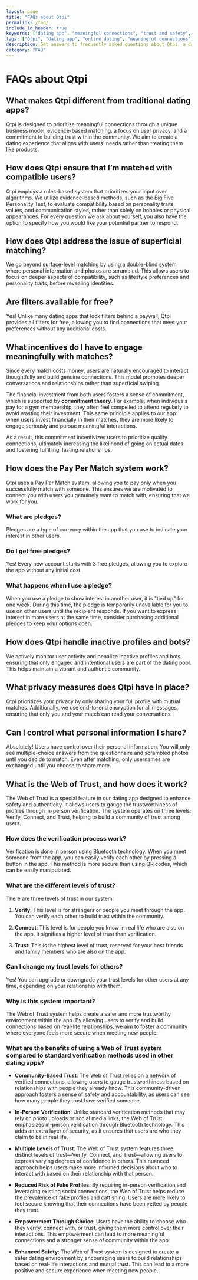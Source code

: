 ```yaml
---
layout: page
title: "FAQs about Qtpi"
permalink: /faq/
include_in_header: true
keywords: ["dating app", "meaningful connections", "trust and safety", "online dating", "relationships", "community", "verification", "security"]
tags: ["Qtpi", "dating app", "online dating", "meaningful connections", "trust and safety", "community", "verification", "security"]
description: Get answers to frequently asked questions about Qtpi, a dating app that prioritizes meaningful connections and trust and safety. Learn how our unique approach can help you build lasting relationships.
category: "FAQ"
---
```


# FAQs about Qtpi

## What makes Qtpi different from traditional dating apps?
Qtpi is designed to prioritize meaningful connections through a unique business model, evidence-based matching, a focus on user privacy, and a commitment to building trust within the community. We aim to create a dating experience that aligns with users' needs rather than treating them like products.

## How does Qtpi ensure that I’m matched with compatible users?
Qtpi employs a rules-based system that prioritizes your input over algorithms. We utilize evidence-based methods, such as the Big Five Personality Test, to evaluate compatibility based on personality traits, values, and communication styles, rather than solely on hobbies or physical appearances. For every question we ask about yourself, you also have the option to specify how you would like your potential partner to respond.

## How does Qtpi address the issue of superficial matching?
We go beyond surface-level matching by using a double-blind system where personal information and photos are scrambled. This allows users to focus on deeper aspects of compatibility, such as lifestyle preferences and personality traits, before revealing identities.

## Are filters available for free?
Yes! Unlike many dating apps that lock filters behind a paywall, Qtpi provides all filters for free, allowing you to find connections that meet your preferences without any additional costs.

## What incentives do I have to engage meaningfully with matches?
Since every match costs money, users are naturally encouraged to interact thoughtfully and build genuine connections. This model promotes deeper conversations and relationships rather than superficial swiping.

The financial investment from both users fosters a sense of commitment, which is supported by **commitment theory**. For example, when individuals pay for a gym membership, they often feel compelled to attend regularly to avoid wasting their investment. This same principle applies to our app: when users invest financially in their matches, they are more likely to engage seriously and pursue meaningful interactions.

As a result, this commitment incentivizes users to prioritize quality connections, ultimately increasing the likelihood of going on actual dates and fostering fulfilling, lasting relationships.

## How does the Pay Per Match system work?
Qtpi uses a Pay Per Match system, allowing you to pay only when you successfully match with someone. This ensures we are motivated to connect you with users you genuinely want to match with, ensuring that we work for you.

### What are pledges?
Pledges are a type of currency within the app that you use to indicate your interest in other users.

### Do I get free pledges?
Yes! Every new account starts with 3 free pledges, allowing you to explore the app without any initial cost.

### What happens when I use a pledge?
When you use a pledge to show interest in another user, it is "tied up" for one week. During this time, the pledge is temporarily unavailable for you to use on other users until the recipient responds. If you want to express interest in more users at the same time, consider purchasing additional pledges to keep your options open. 

## How does Qtpi handle inactive profiles and bots?
We actively monitor user activity and penalize inactive profiles and bots, ensuring that only engaged and intentional users are part of the dating pool. This helps maintain a vibrant and authentic community.

## What privacy measures does Qtpi have in place?
Qtpi prioritizes your privacy by only sharing your full profile with mutual matches. Additionally, we use end-to-end encryption for all messages, ensuring that only you and your match can read your conversations.

## Can I control what personal information I share?
Absolutely! Users have control over their personal information. You will only see multiple-choice answers from the questionnaire and scrambled photos until you decide to match. Even after matching, only usernames are exchanged until you choose to share more.

## What is the Web of Trust, and how does it work?
The Web of Trust is a special feature in our dating app designed to enhance safety and authenticity. It allows users to gauge the trustworthiness of profiles through in-person verification. The system operates on three levels: Verify, Connect, and Trust, helping to build a community of trust among users.

### How does the verification process work?

Verification is done in person using Bluetooth technology. When you meet someone from the app, you can easily verify each other by pressing a button in the app. This method is more secure than using QR codes, which can be easily manipulated.

### What are the different levels of trust?

There are three levels of trust in our system:

1. **Verify**: This level is for strangers or people you meet through the app. You can verify each other to build trust within the community.

2. **Connect**: This level is for people you know in real life who are also on the app. It signifies a higher level of trust than verification.

3. **Trust**: This is the highest level of trust, reserved for your best friends and family members who are also on the app.

### Can I change my trust levels for others?

Yes! You can upgrade or downgrade your trust levels for other users at any time, depending on your relationship with them.

### Why is this system important?

The Web of Trust system helps create a safer and more trustworthy environment within the app. By allowing users to verify and build connections based on real-life relationships, we aim to foster a community where everyone feels more secure when meeting new people.

### What are the benefits of using a Web of Trust system compared to standard verification methods used in other dating apps?

- **Community-Based Trust**: The Web of Trust relies on a network of verified connections, allowing users to gauge trustworthiness based on relationships with people they already know. This community-driven approach fosters a sense of safety and accountability, as users can see how many people they trust have verified someone.

- **In-Person Verification**: Unlike standard verification methods that may rely on photo uploads or social media links, the Web of Trust emphasizes in-person verification through Bluetooth technology. This adds an extra layer of security, as it ensures that users are who they claim to be in real life.

- **Multiple Levels of Trust**: The Web of Trust system features three distinct levels of trust—Verify, Connect, and Trust—allowing users to express varying degrees of confidence in others. This nuanced approach helps users make more informed decisions about who to interact with based on their relationship with that person.

- **Reduced Risk of Fake Profiles**: By requiring in-person verification and leveraging existing social connections, the Web of Trust helps reduce the prevalence of fake profiles and catfishing. Users are more likely to feel secure knowing that their connections have been vetted by people they trust.

- **Empowerment Through Choice**: Users have the ability to choose who they verify, connect with, or trust, giving them more control over their interactions. This empowerment can lead to more meaningful connections and a stronger sense of community within the app.

- **Enhanced Safety**: The Web of Trust system is designed to create a safer dating environment by encouraging users to build relationships based on real-life interactions and mutual trust. This can lead to a more positive and secure experience when meeting new people.
